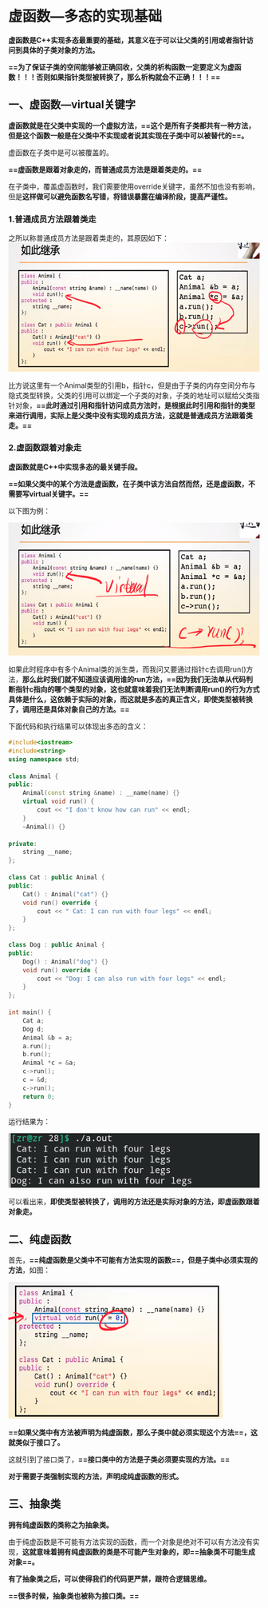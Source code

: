 # 虚函数—多态的实现基础

**虚函数是C++实现多态最重要的基础，其意义在于可以让父类的引用或者指针访问到具体的子类对象的方法。**

**==为了保证子类的空间能够被正确回收，父类的析构函数一定要定义为虚函数！！！否则如果指针类型被转换了，那么析构就会不正确！！！==**



## 一、虚函数—virtual关键字

**虚函数就是在父类中实现的一个虚拟方法，==这个是所有子类都共有一种方法，但是这个函数一般是在父类中不实现或者说其实现在子类中可以被替代的==。**

虚函数在子类中是可以被覆盖的。

**==虚函数是跟着对象走的，而普通成员方法是跟着类走的。==**

在子类中，覆盖虚函数时，我们需要使用override关键字，虽然不加也没有影响，但是**这样做可以避免函数名写错，将错误暴露在编译阶段，提高严谨性。**



### 1.普通成员方法跟着类走

之所以称普通成员方法是跟着类走的，其原因如下：
![](./normal.png)

比方说这里有一个Animal类型的引用b，指针c，但是由于子类的内存空间分布与隐式类型转换，父类的引用可以绑定一个子类的对象，子类的地址可以赋给父类指针对象，**==此时通过引用和指针访问成员方法时，是根据此时引用和指针的类型来进行调用，实际上是父类中没有实现的成员方法，这就是普通成员方法跟着类走。==**



### 2.虚函数跟着对象走

**虚函数就是C++中实现多态的最关键手段。**

**==如果父类中的某个方法是虚函数，在子类中该方法自然而然，还是虚函数，不需要写virtual关键字。==**

以下图为例：

![](./virtual.png)

如果此时程序中有多个Animal类的派生类，而我问又要通过指针c去调用run()方法，**那么此时我们就不知道应该调用谁的run方法，==因为我们无法单从代码判断指针c指向的哪个类型的对象，这也就意味着我们无法判断调用run()的行为方式具体是什么，这依赖于实际的对象，而这就是多态的真正含义，即使类型被转换了，调用还是具体对象自己的方法。==**

下面代码和执行结果可以体现出多态的含义：

```c++
#include<iostream>
#include<string>
using namespace std;

class Animal {
public:
    Animal(const string &name) : __name(name) {}
    virtual void run() {
        cout << "I don't know how can run" << endl;
    }
    ~Animal() {}

private:
    string __name;
};

class Cat : public Animal {
public:
    Cat() : Animal("cat") {}
    void run() override {
        cout << " Cat: I can run with four legs" << endl;
    }
};

class Dog : public Animal {
public:
    Dog() : Animal("dog") {}
    void run() override {
        cout << "Dog: I can also run with four legs" << endl;
    }
};

int main() {
    Cat a;
    Dog d;
    Animal &b = a;
    a.run();
    b.run();
    Animal *c = &a;
    c->run();
    c = &d;
    c->run();
    return 0;
}
```

运行结果为：

![](./virtual_function.png)

可以看出来，**即使类型被转换了，调用的方法还是实际对象的方法，即虚函数跟着对象走。**



## 二、纯虚函数

首先，**==纯虚函数是父类中不可能有方法实现的函数==，但是子类中必须实现的方法**，如图：

![](./pure_virtual.png)

**==如果父类中有方法被声明为纯虚函数，那么子类中就必须实现这个方法==，这就类似于接口了。**

这就引到了接口类了，**==接口类中的方法是子类必须要实现的方法。==**

**对于需要子类强制实现的方法，声明成纯虚函数的形式。**



## 三、抽象类

**拥有纯虚函数的类称之为抽象类。**

由于纯虚函数是不可能有方法实现的函数，而一个对象是绝对不可以有方法没有实现，**这就意味着拥有纯虚函数的类是不可能产生对象的，即==抽象类不可能生成对象==。**

**有了抽象类之后，可以使得我们的代码更严禁，跟符合逻辑思维。**

**==很多时候，抽象类也被称为接口类。==**
